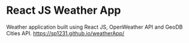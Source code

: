 
# React JS Weather App 

Weather application built using React JS, OpenWeather API and GeoDB Cities API.
https://sp1231.github.io/weatherApp/



